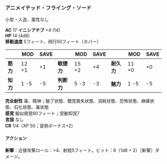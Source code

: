 ### アニメイテッド・フライング・ソード
小型・人造、属性なし

**AC** 17 **イニシアチブ** +4 (14)  
**HP** 14 (4d6)  
**移動速度** 5フィート、飛行50フィート（ホバー）

|      | MOD | SAVE |      | MOD | SAVE |      | MOD | SAVE |
|------|-----|------|------|-----|------|------|-----|------|
| **筋力** | 12 +1 | +1 | **敏捷力** | 15 +2 | +4 | **耐久力** | 11 +0 | +0 |
| **知力** | 1 -5 | -5 | **判断力** | 5 -3 | -3 | **魅力** | 1 -5 | -5 |

**完全耐性** 毒、精神；魅了状態、聴覚喪失状態、消耗状態、恐怖状態、麻痺状態、石化状態、毒状態  
**感覚** 擬似視覚60フィート；受動知覚7  
**言語** なし  
**CR** 1/4（XP 50；習熟ボーナス+2）

#### アクション

**斬撃**：近接攻撃ロール：+4、射程5フィート。ヒット：6（1d8 + 2）［斬撃］ダメージ。